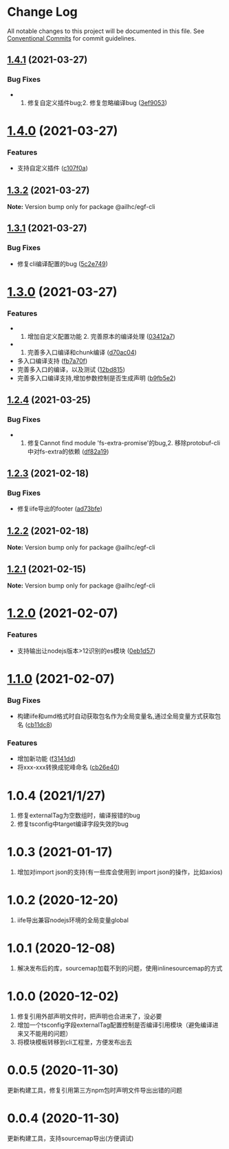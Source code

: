 # Change Log

All notable changes to this project will be documented in this file.
See [Conventional Commits](https://conventionalcommits.org) for commit guidelines.

## [1.4.1](https://github.com/AILHC/EasyGameClientFrameworkOpen/compare/@ailhc/egf-cli@1.4.0...@ailhc/egf-cli@1.4.1) (2021-03-27)


### Bug Fixes

* 1. 修复自定义插件bug;2. 修复忽略编译bug ([3ef9053](https://github.com/AILHC/EasyGameClientFrameworkOpen/commit/3ef905334b490cfe3fc568d8af860bb4ec68489e))





# [1.4.0](https://github.com/AILHC/EasyGameClientFrameworkOpen/compare/@ailhc/egf-cli@1.3.2...@ailhc/egf-cli@1.4.0) (2021-03-27)


### Features

* 支持自定义插件 ([c107f0a](https://github.com/AILHC/EasyGameClientFrameworkOpen/commit/c107f0a9a93b34a95eccca34dc2da0381bc90e8b))





## [1.3.2](https://github.com/AILHC/EasyGameClientFrameworkOpen/compare/@ailhc/egf-cli@1.3.1...@ailhc/egf-cli@1.3.2) (2021-03-27)

**Note:** Version bump only for package @ailhc/egf-cli





## [1.3.1](https://github.com/AILHC/EasyGameClientFrameworkOpen/compare/@ailhc/egf-cli@1.3.0...@ailhc/egf-cli@1.3.1) (2021-03-27)


### Bug Fixes

* 修复cli编译配置的bug ([5c2e749](https://github.com/AILHC/EasyGameClientFrameworkOpen/commit/5c2e749aeefd0dc9a6ece2c752c4fb0dd08d286e))





# [1.3.0](https://github.com/AILHC/EasyGameClientFrameworkOpen/compare/@ailhc/egf-cli@1.2.4...@ailhc/egf-cli@1.3.0) (2021-03-27)


### Features

* 1. 增加自定义配置功能 2. 完善原本的编译处理 ([03412a7](https://github.com/AILHC/EasyGameClientFrameworkOpen/commit/03412a7689dfde1eae7f4dd18c87d8dc09b2e65c))
* 1. 完善多入口编译和chunk编译 ([d70ac04](https://github.com/AILHC/EasyGameClientFrameworkOpen/commit/d70ac041a54ff4723b48dbeb384ce3150dafa6a6))
* 多入口编译支持 ([fb7a70f](https://github.com/AILHC/EasyGameClientFrameworkOpen/commit/fb7a70f11d77ede4938b72931e9aac63b059e500))
* 完善多入口的编译，以及测试 ([12bd815](https://github.com/AILHC/EasyGameClientFrameworkOpen/commit/12bd81507b93d182fd1f78c93c5d52d3c5e8e16d))
* 完善多入口编译支持,增加参数控制是否生成声明 ([b9fb5e2](https://github.com/AILHC/EasyGameClientFrameworkOpen/commit/b9fb5e2e61db85af7ac88c667feeb1d9697c287e))





## [1.2.4](https://github.com/AILHC/EasyGameClientFrameworkOpen/compare/@ailhc/egf-cli@1.2.3...@ailhc/egf-cli@1.2.4) (2021-03-25)


### Bug Fixes

* 1. 修复Cannot find module 'fs-extra-promise'的bug,2. 移除protobuf-cli中对fs-extra的依赖 ([df82a19](https://github.com/AILHC/EasyGameClientFrameworkOpen/commit/df82a1984df6155678ec9f95416469a3ad1a27af))





## [1.2.3](https://github.com/AILHC/EasyGameClientFrameworkOpen/compare/@ailhc/egf-cli@1.2.2...@ailhc/egf-cli@1.2.3) (2021-02-18)


### Bug Fixes

* 修复iife导出的footer ([ad73bfe](https://github.com/AILHC/EasyGameClientFrameworkOpen/commit/ad73bfee3210479c2f26b52751f0ad2914207073))





## [1.2.2](https://github.com/AILHC/EasyGameClientFrameworkOpen/compare/@ailhc/egf-cli@1.2.1...@ailhc/egf-cli@1.2.2) (2021-02-18)

**Note:** Version bump only for package @ailhc/egf-cli





## [1.2.1](https://github.com/AILHC/EasyGameClientFrameworkOpen/compare/@ailhc/egf-cli@1.2.0...@ailhc/egf-cli@1.2.1) (2021-02-15)

**Note:** Version bump only for package @ailhc/egf-cli





# [1.2.0](https://github.com/AILHC/EasyGameClientFrameworkOpen/compare/@ailhc/egf-cli@1.1.0...@ailhc/egf-cli@1.2.0) (2021-02-07)


### Features

* 支持输出让nodejs版本>12识别的es模块 ([0eb1d57](https://github.com/AILHC/EasyGameClientFrameworkOpen/commit/0eb1d57dc1563f4c43314d0c29e9502ccfc5b3c9))





# [1.1.0](https://github.com/AILHC/EasyGameClientFrameworkOpen/compare/@ailhc/egf-cli@1.0.4...@ailhc/egf-cli@1.1.0) (2021-02-07)


### Bug Fixes

* 构建iife和umd格式时自动获取包名作为全局变量名,通过全局变量方式获取包名 ([cb11dc8](https://github.com/AILHC/EasyGameClientFrameworkOpen/commit/cb11dc877eab5c2d66019d9f95cb504eff983e9f))


### Features

* 增加新功能 ([f3141dd](https://github.com/AILHC/EasyGameClientFrameworkOpen/commit/f3141dd15f15557791459e794244a4fc333a20e1))
* 将xxx-xxx转换成驼峰命名 ([cb26e40](https://github.com/AILHC/EasyGameClientFrameworkOpen/commit/cb26e40e20b9cb35618faf88dcafa04e2881afbe))





# 1.0.4 (2021/1/27)

1. 修复externalTag为空数组时，编译报错的bug
2. 修复tsconfig中target编译字段失效的bug

# 1.0.3 (2021-01-17)

1. 增加对import json的支持(有一些库会使用到 import json的操作，比如axios)

# 1.0.2 (2020-12-20)

1. iife导出兼容nodejs环境的全局变量global

# 1.0.1 (2020-12-08)

1. 解决发布后的库，sourcemap加载不到的问题，使用inlinesourcemap的方式

# 1.0.0 (2020-12-02)

1. 修复引用外部声明文件时，把声明也合进来了，没必要
2. 增加一个tsconfig字段externalTag配置控制是否编译引用模块（避免编译进来又不能用的问题）
3. 将模块模板转移到cli工程里，方便发布出去

# 0.0.5 (2020-11-30)

更新构建工具，修复引用第三方npm包时声明文件导出出错的问题

# 0.0.4 (2020-11-30)

更新构建工具，支持sourcemap导出(方便调试)
